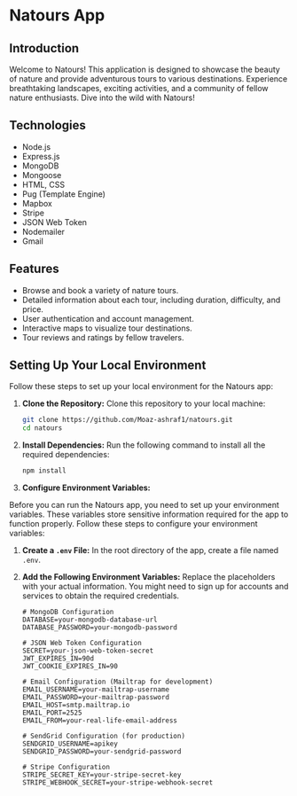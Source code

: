 # Natours App

## Introduction

Welcome to Natours! This application is designed to showcase the beauty of nature and provide adventurous tours to various destinations. Experience breathtaking landscapes, exciting activities, and a community of fellow nature enthusiasts. Dive into the wild with Natours!

## Technologies

- Node.js
- Express.js
- MongoDB
- Mongoose
- HTML, CSS
- Pug (Template Engine)
- Mapbox
- Stripe
- JSON Web Token
- Nodemailer
- Gmail

## Features

- Browse and book a variety of nature tours.
- Detailed information about each tour, including duration, difficulty, and price.
- User authentication and account management.
- Interactive maps to visualize tour destinations.
- Tour reviews and ratings by fellow travelers.

## Setting Up Your Local Environment

Follow these steps to set up your local environment for the Natours app:

1. **Clone the Repository:**
   Clone this repository to your local machine:
   ```bash
   git clone https://github.com/Moaz-ashraf1/natours.git
   cd natours
   ```
2. **Install Dependencies:**
   Run the following command to install all the required dependencies:
   ```bash
   npm install
   ```
3. **Configure Environment Variables:**

Before you can run the Natours app, you need to set up your environment variables. These variables store sensitive information required for the app to function properly. Follow these steps to configure your environment variables:

1. **Create a `.env` File:**
   In the root directory of the app, create a file named `.env`.

2. **Add the Following Environment Variables:**
   Replace the placeholders with your actual information. You might need to sign up for accounts and services to obtain the required credentials.

   ```dotenv
   # MongoDB Configuration
   DATABASE=your-mongodb-database-url
   DATABASE_PASSWORD=your-mongodb-password

   # JSON Web Token Configuration
   SECRET=your-json-web-token-secret
   JWT_EXPIRES_IN=90d
   JWT_COOKIE_EXPIRES_IN=90

   # Email Configuration (Mailtrap for development)
   EMAIL_USERNAME=your-mailtrap-username
   EMAIL_PASSWORD=your-mailtrap-password
   EMAIL_HOST=smtp.mailtrap.io
   EMAIL_PORT=2525
   EMAIL_FROM=your-real-life-email-address

   # SendGrid Configuration (for production)
   SENDGRID_USERNAME=apikey
   SENDGRID_PASSWORD=your-sendgrid-password

   # Stripe Configuration
   STRIPE_SECRET_KEY=your-stripe-secret-key
   STRIPE_WEBHOOK_SECRET=your-stripe-webhook-secret
   ```
